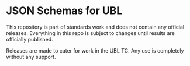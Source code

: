 # JSON Schemas for UBL

This repository is part of standards work and does not contain any official releases. Everything in this repo is subject to changes until results are officially published.

Releases are made to cater for work in the UBL TC. Any use is completely without any support.